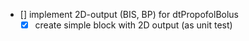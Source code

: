 - [] implement 2D-output (BIS, BP) for dtPropofolBolus
    - [x] create simple block with 2D output (as unit test)